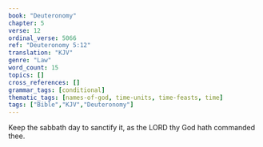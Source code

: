```yaml
---
book: "Deuteronomy"
chapter: 5
verse: 12
ordinal_verse: 5066
ref: "Deuteronomy 5:12"
translation: "KJV"
genre: "Law"
word_count: 15
topics: []
cross_references: []
grammar_tags: [conditional]
thematic_tags: [names-of-god, time-units, time-feasts, time]
tags: ["Bible","KJV","Deuteronomy"]
---
```

Keep the sabbath day to sanctify it, as the LORD thy God hath commanded thee.
